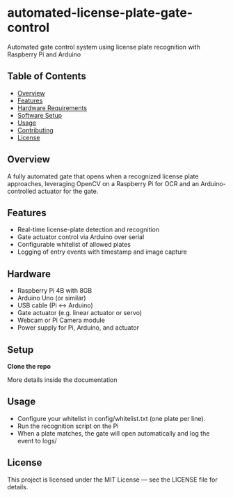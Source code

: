 # automated-license-plate-gate-control
Automated gate control system using license plate recognition with Raspberry Pi and Arduino

## Table of Contents

- [Overview](#overview)  
- [Features](#features)  
- [Hardware Requirements](#hardware-requirements)  
- [Software Setup](#software-setup)  
- [Usage](#usage)  
- [Contributing](#contributing)  
- [License](#license)  

## Overview

A fully automated gate that opens when a recognized license plate approaches, leveraging OpenCV on a Raspberry Pi for OCR and an Arduino-controlled actuator for the gate.

## Features

- Real-time license-plate detection and recognition  
- Gate actuator control via Arduino over serial  
- Configurable whitelist of allowed plates  
- Logging of entry events with timestamp and image capture  

## Hardware 

- Raspberry Pi 4B with 8GB
- Arduino Uno (or similar) 
- USB cable (Pi ↔ Arduino)  
- Gate actuator (e.g. linear actuator or servo)  
- Webcam or Pi Camera module  
- Power supply for Pi, Arduino, and actuator

## Setup

**Clone the repo**

More details inside the documentation

## Usage

- Configure your whitelist in config/whitelist.txt (one plate per line).
- Run the recognition script on the Pi
- When a plate matches, the gate will open automatically and log the event to logs/

## License

This project is licensed under the MIT License — see the LICENSE file for details.


